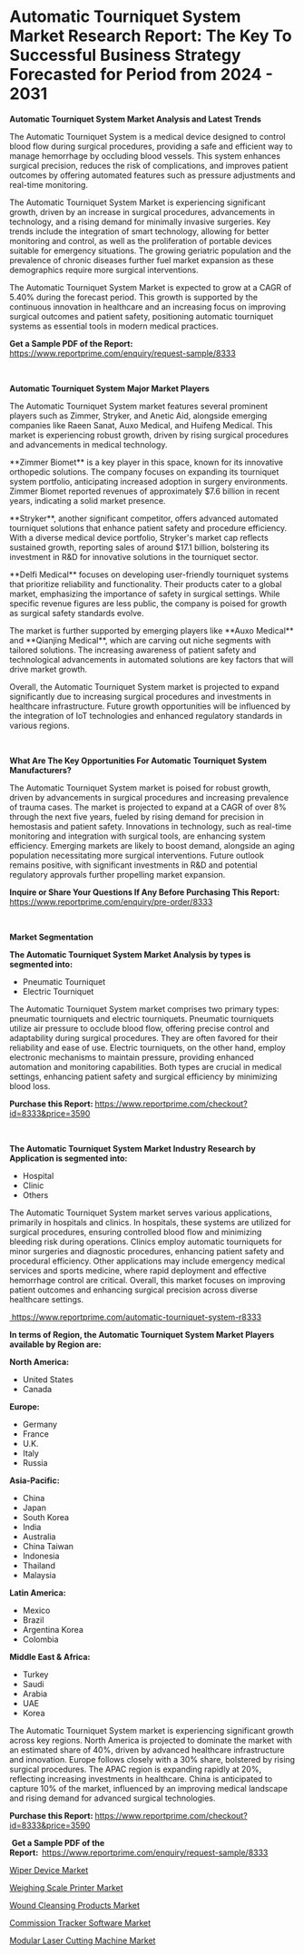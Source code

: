 <p><h1>Automatic Tourniquet System Market Research Report: The Key To Successful Business Strategy Forecasted for Period from 2024 - 2031</h1></p><p><strong>Automatic Tourniquet System Market Analysis and Latest Trends</strong></p>
<p><p>The Automatic Tourniquet System is a medical device designed to control blood flow during surgical procedures, providing a safe and efficient way to manage hemorrhage by occluding blood vessels. This system enhances surgical precision, reduces the risk of complications, and improves patient outcomes by offering automated features such as pressure adjustments and real-time monitoring.</p><p>The Automatic Tourniquet System Market is experiencing significant growth, driven by an increase in surgical procedures, advancements in technology, and a rising demand for minimally invasive surgeries. Key trends include the integration of smart technology, allowing for better monitoring and control, as well as the proliferation of portable devices suitable for emergency situations. The growing geriatric population and the prevalence of chronic diseases further fuel market expansion as these demographics require more surgical interventions. </p><p>The Automatic Tourniquet System Market is expected to grow at a CAGR of 5.40% during the forecast period. This growth is supported by the continuous innovation in healthcare and an increasing focus on improving surgical outcomes and patient safety, positioning automatic tourniquet systems as essential tools in modern medical practices.</p></p>
<p><strong>Get a Sample PDF of the Report:&nbsp;</strong> <a href="https://www.reportprime.com/enquiry/request-sample/8333">https://www.reportprime.com/enquiry/request-sample/8333</a></p>
<p>&nbsp;</p>
<p><strong>Automatic Tourniquet System Major Market Players</strong></p>
<p><p>The Automatic Tourniquet System market features several prominent players such as Zimmer, Stryker, and Anetic Aid, alongside emerging companies like Raeen Sanat, Auxo Medical, and Huifeng Medical. This market is experiencing robust growth, driven by rising surgical procedures and advancements in medical technology.</p><p>**Zimmer Biomet** is a key player in this space, known for its innovative orthopedic solutions. The company focuses on expanding its tourniquet system portfolio, anticipating increased adoption in surgery environments. Zimmer Biomet reported revenues of approximately $7.6 billion in recent years, indicating a solid market presence.</p><p>**Stryker**, another significant competitor, offers advanced automated tourniquet solutions that enhance patient safety and procedure efficiency. With a diverse medical device portfolio, Stryker's market cap reflects sustained growth, reporting sales of around $17.1 billion, bolstering its investment in R&D for innovative solutions in the tourniquet sector.</p><p>**Delfi Medical** focuses on developing user-friendly tourniquet systems that prioritize reliability and functionality. Their products cater to a global market, emphasizing the importance of safety in surgical settings. While specific revenue figures are less public, the company is poised for growth as surgical safety standards evolve.</p><p>The market is further supported by emerging players like **Auxo Medical** and **Qianjing Medical**, which are carving out niche segments with tailored solutions. The increasing awareness of patient safety and technological advancements in automated solutions are key factors that will drive market growth.</p><p>Overall, the Automatic Tourniquet System market is projected to expand significantly due to increasing surgical procedures and investments in healthcare infrastructure. Future growth opportunities will be influenced by the integration of IoT technologies and enhanced regulatory standards in various regions.</p></p>
<p>&nbsp;</p>
<p><strong>What Are The Key Opportunities For Automatic Tourniquet System Manufacturers?</strong></p>
<p><p>The Automatic Tourniquet System market is poised for robust growth, driven by advancements in surgical procedures and increasing prevalence of trauma cases. The market is projected to expand at a CAGR of over 8% through the next five years, fueled by rising demand for precision in hemostasis and patient safety. Innovations in technology, such as real-time monitoring and integration with surgical tools, are enhancing system efficiency. Emerging markets are likely to boost demand, alongside an aging population necessitating more surgical interventions. Future outlook remains positive, with significant investments in R&D and potential regulatory approvals further propelling market expansion.</p></p>
<p><strong>Inquire or Share Your Questions If Any Before Purchasing This Report:</strong> <a href="https://www.reportprime.com/enquiry/pre-order/8333">https://www.reportprime.com/enquiry/pre-order/8333</a></p>
<p>&nbsp;</p>
<p><strong>Market Segmentation</strong></p>
<p><strong>The Automatic Tourniquet System Market Analysis by types is segmented into:</strong></p>
<p><ul><li>Pneumatic Tourniquet</li><li>Electric Tourniquet</li></ul></p>
<p><p>The Automatic Tourniquet System market comprises two primary types: pneumatic tourniquets and electric tourniquets. Pneumatic tourniquets utilize air pressure to occlude blood flow, offering precise control and adaptability during surgical procedures. They are often favored for their reliability and ease of use. Electric tourniquets, on the other hand, employ electronic mechanisms to maintain pressure, providing enhanced automation and monitoring capabilities. Both types are crucial in medical settings, enhancing patient safety and surgical efficiency by minimizing blood loss.</p></p>
<p><strong>Purchase this Report:&nbsp;</strong><a href="https://www.reportprime.com/checkout?id=8333&price=3590">https://www.reportprime.com/checkout?id=8333&price=3590</a></p>
<p>&nbsp;</p>
<p><strong>The Automatic Tourniquet System Market Industry Research by Application is segmented into:</strong></p>
<p><ul><li>Hospital</li><li>Clinic</li><li>Others</li></ul></p>
<p><p>The Automatic Tourniquet System market serves various applications, primarily in hospitals and clinics. In hospitals, these systems are utilized for surgical procedures, ensuring controlled blood flow and minimizing bleeding risk during operations. Clinics employ automatic tourniquets for minor surgeries and diagnostic procedures, enhancing patient safety and procedural efficiency. Other applications may include emergency medical services and sports medicine, where rapid deployment and effective hemorrhage control are critical. Overall, this market focuses on improving patient outcomes and enhancing surgical precision across diverse healthcare settings.</p></p>
<p><a href="https://www.reportprime.com/automatic-tourniquet-system-r8333">&nbsp;https://www.reportprime.com/automatic-tourniquet-system-r8333</a></p>
<p><strong>In terms of Region, the Automatic Tourniquet System Market Players available by Region are:</strong></p>
<p>
    <p> <strong> North America: </strong>
        <ul>
            <li>United States</li>
            <li>Canada</li>
        </ul>
        </p> 
    <p> <strong> Europe: </strong>
        <ul>
            <li>Germany</li>
            <li>France</li>
            <li>U.K.</li>
            <li>Italy</li>
            <li>Russia</li>
        </ul>
        </p> 
    <p> <strong> Asia-Pacific: </strong>
        <ul>
            <li>China</li>
            <li>Japan</li>
            <li>South Korea</li>
            <li>India</li>
            <li>Australia</li>
            <li>China Taiwan</li>
            <li>Indonesia</li>
            <li>Thailand</li>
            <li>Malaysia</li>
        </ul>
        </p> 
    <p> <strong> Latin America: </strong>
        <ul>
            <li>Mexico</li>
            <li>Brazil</li>
            <li>Argentina Korea</li>
            <li>Colombia</li>
        </ul>
        </p> 
    <p> <strong> Middle East & Africa: </strong>
        <ul>
            <li>Turkey</li>
            <li>Saudi</li>
            <li>Arabia</li>
            <li>UAE</li>
            <li>Korea</li>
        </ul>
    </p>
    </p>
<p><p>The Automatic Tourniquet System market is experiencing significant growth across key regions. North America is projected to dominate the market with an estimated share of 40%, driven by advanced healthcare infrastructure and innovation. Europe follows closely with a 30% share, bolstered by rising surgical procedures. The APAC region is expanding rapidly at 20%, reflecting increasing investments in healthcare. China is anticipated to capture 10% of the market, influenced by an improving medical landscape and rising demand for advanced surgical technologies.</p></p>
<p><strong>Purchase this Report: </strong><a href="https://www.reportprime.com/checkout?id=8333&price=3590">https://www.reportprime.com/checkout?id=8333&price=3590</a></p>
<p>&nbsp;<strong>Get a Sample PDF of the Report:&nbsp;&nbsp;</strong><a href="https://www.reportprime.com/enquiry/request-sample/8333">https://www.reportprime.com/enquiry/request-sample/8333</a></p>
<p><strong></strong></p>
<p><p><a href="https://www.linkedin.com/pulse/global-wiper-device-market-status-2024-2031-forecast-region-kgxfe?trackingId=CxWUaBf1QyiFKyzadqZFyg%3D%3D">Wiper Device Market</a></p><p><a href="https://www.linkedin.com/pulse/in-depth-analysis-global-weighing-scale-printer-market-peyhe?trackingId=K448O0y%2BSMKjDdyAThuFDA%3D%3D">Weighing Scale Printer Market</a></p><p><a href="https://www.linkedin.com/pulse/what-current-future-prospects-wound-cleansing-products-market-ql1vf?trackingId=%2BluTLlQkQZaMPnDZBz4jWw%3D%3D">Wound Cleansing Products Market</a></p><p><a href="https://issuu.com/reportprime-2/docs/commission-tracker-software-market-_b3138571b05cf3">Commission Tracker Software Market</a></p><p><a href="https://issuu.com/reportprime-2/docs/modular-laser-cutting-machine-marke_ffaf30d526cf3b">Modular Laser Cutting Machine Market</a></p></p>